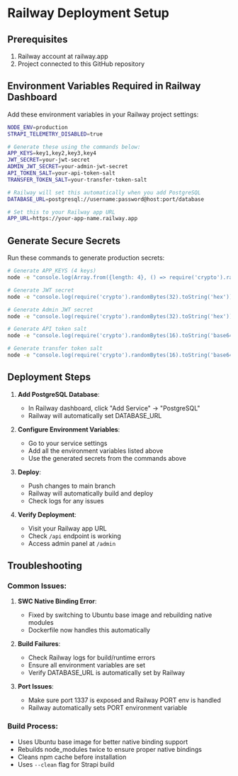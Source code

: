 # Railway Deployment Setup

## Prerequisites
1. Railway account at railway.app
2. Project connected to this GitHub repository

## Environment Variables Required in Railway Dashboard

Add these environment variables in your Railway project settings:

```bash
NODE_ENV=production
STRAPI_TELEMETRY_DISABLED=true

# Generate these using the commands below:
APP_KEYS=key1,key2,key3,key4
JWT_SECRET=your-jwt-secret
ADMIN_JWT_SECRET=your-admin-jwt-secret
API_TOKEN_SALT=your-api-token-salt
TRANSFER_TOKEN_SALT=your-transfer-token-salt

# Railway will set this automatically when you add PostgreSQL
DATABASE_URL=postgresql://username:password@host:port/database

# Set this to your Railway app URL
APP_URL=https://your-app-name.railway.app
```

## Generate Secure Secrets

Run these commands to generate production secrets:

```bash
# Generate APP_KEYS (4 keys)
node -e "console.log(Array.from({length: 4}, () => require('crypto').randomBytes(16).toString('base64')).join(','))"

# Generate JWT secret
node -e "console.log(require('crypto').randomBytes(32).toString('hex'))"

# Generate Admin JWT secret
node -e "console.log(require('crypto').randomBytes(32).toString('hex'))"

# Generate API token salt
node -e "console.log(require('crypto').randomBytes(16).toString('base64'))"

# Generate transfer token salt
node -e "console.log(require('crypto').randomBytes(16).toString('base64'))"
```

## Deployment Steps

1. **Add PostgreSQL Database**:
   - In Railway dashboard, click "Add Service" → "PostgreSQL"
   - Railway will automatically set DATABASE_URL

2. **Configure Environment Variables**:
   - Go to your service settings
   - Add all the environment variables listed above
   - Use the generated secrets from the commands above

3. **Deploy**:
   - Push changes to main branch
   - Railway will automatically build and deploy
   - Check logs for any issues

4. **Verify Deployment**:
   - Visit your Railway app URL
   - Check `/api` endpoint is working
   - Access admin panel at `/admin`

## Troubleshooting

### Common Issues:

1. **SWC Native Binding Error**: 
   - Fixed by switching to Ubuntu base image and rebuilding native modules
   - Dockerfile now handles this automatically

2. **Build Failures**:
   - Check Railway logs for build/runtime errors
   - Ensure all environment variables are set
   - Verify DATABASE_URL is automatically set by Railway

3. **Port Issues**:
   - Make sure port 1337 is exposed and Railway PORT env is handled
   - Railway automatically sets PORT environment variable

### Build Process:
- Uses Ubuntu base image for better native binding support
- Rebuilds node_modules twice to ensure proper native bindings
- Cleans npm cache before installation
- Uses `--clean` flag for Strapi build